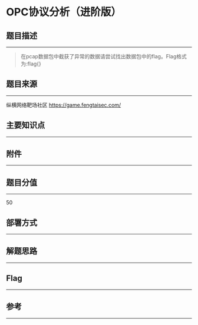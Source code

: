 # OPC协议分析（进阶版）

## 题目描述
---
> 在pcap数据包中截获了异常的数据请尝试找出数据包中的flag。Flag格式为:flag{}

## 题目来源
---
纵横网络靶场社区 https://game.fengtaisec.com/

## 主要知识点
---


## 附件
---


## 题目分值
---
50

## 部署方式
---


## 解题思路
---


## Flag
---


## 参考
---
